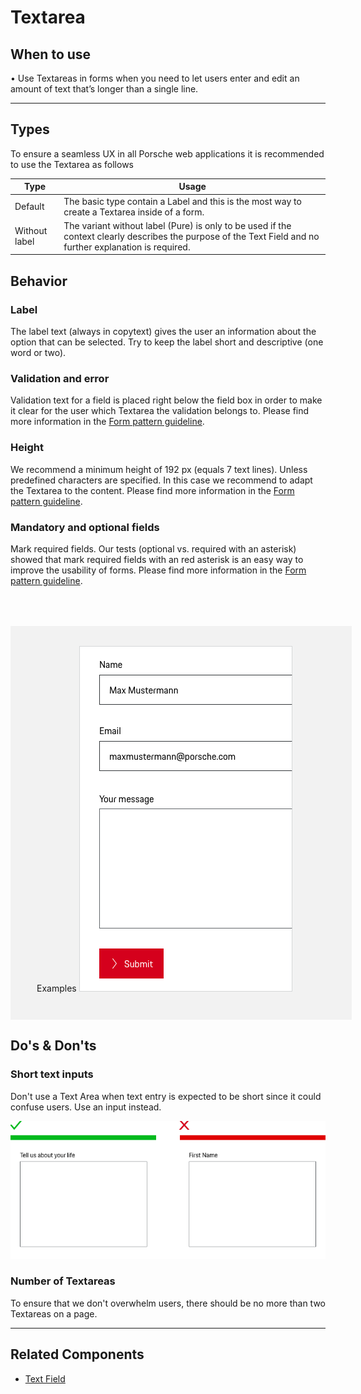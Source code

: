 # Textarea

## When to use

  • Use Textareas in forms when you need to let users enter and edit an amount of text that’s longer than a single line.

---

## Types

To ensure a seamless UX in all Porsche web applications it is recommended to use the Textarea as follows

| Type | Usage |
|----|----|
| Default | The basic type contain a Label and this is the most way to create a Textarea inside of a form. |
| Without label | The variant without label (Pure) is only to be used if the context clearly describes the purpose of the Text Field and no further explanation is required.    |


## Behavior

### Label
The label text (always in copytext) gives the user an information about the option that can be selected. Try to keep the label short and descriptive (one word or two).

### Validation and error
Validation text for a field is placed right below the field box in order to make it clear for the user which Textarea the validation belongs to.
Please find more information in the [Form pattern guideline](patterns/forms).

### Height
We recommend a minimum height of 192 px (equals 7 text lines). Unless predefined characters are specified. 
In this case we recommend to adapt the Textarea to the content. Please find more information in the [Form pattern guideline](patterns/forms).

### Mandatory and optional fields
Mark required fields. Our tests (optional vs. required with an asterisk) showed that mark required fields with an red asterisk is an easy way to improve the usability of forms. Please find more information in the [Form pattern guideline](patterns/forms).


 <div style="background:#F2F2F2; width:100%; margin-top: 64px; padding-top: 32px; padding-left: 42px; padding-bottom: 42px;">
    <p-headline variant="headline-3" tag="h3" style="margin-bottom: 24px;">Examples</p-headline>
    <img src="./assets/textarea-examples.png" alt="Examples for textarea usage" />
</div>

## Do's & Don'ts

### Short text inputs
Don't use a Text Area when text entry is expected to be short since it could confuse users. Use an input instead.

![Short Text in Text Field](./assets/textarea-dont-short-text-inputs.png)

### Number of Textareas
To ensure that we don't overwhelm users, there should be no more than two Textareas on a page.

---

## Related Components

* [Text Field](components/text-field)
